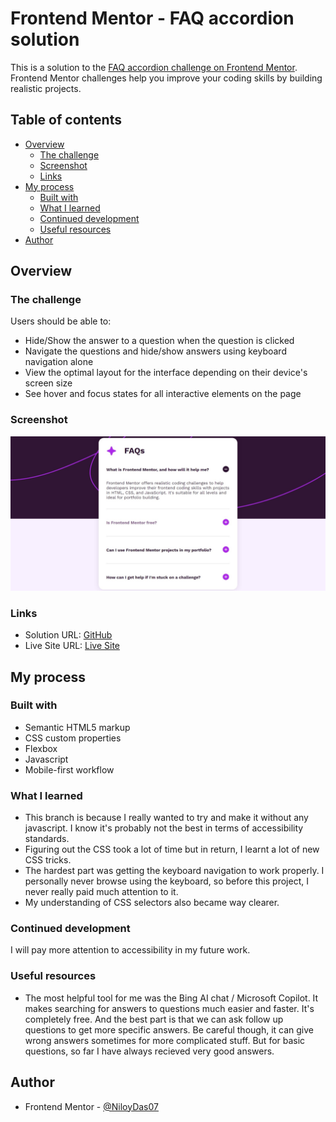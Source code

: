 # Frontend Mentor - FAQ accordion solution

This is a solution to the [FAQ accordion challenge on Frontend Mentor](https://www.frontendmentor.io/challenges/faq-accordion-wyfFdeBwBz). Frontend Mentor challenges help you improve your coding skills by building realistic projects.

## Table of contents

- [Overview](#overview)
  - [The challenge](#the-challenge)
  - [Screenshot](#screenshot)
  - [Links](#links)
- [My process](#my-process)
  - [Built with](#built-with)
  - [What I learned](#what-i-learned)
  - [Continued development](#continued-development)
  - [Useful resources](#useful-resources)
- [Author](#author)

## Overview

### The challenge

Users should be able to:

- Hide/Show the answer to a question when the question is clicked
- Navigate the questions and hide/show answers using keyboard navigation alone
- View the optimal layout for the interface depending on their device's screen size
- See hover and focus states for all interactive elements on the page

### Screenshot

![](./screenshot.jpeg)

### Links

- Solution URL: [GitHub](https://github.com/NiloyDas07/FAQ-Accordion/)
- Live Site URL: [Live Site](https://niloydas07.github.io/FAQ-Accordion/)

## My process

### Built with

- Semantic HTML5 markup
- CSS custom properties
- Flexbox
- Javascript
- Mobile-first workflow

### What I learned

- This branch is because I really wanted to try and make it without any javascript. I know it's probably not the best in terms of accessibility standards.
- Figuring out the CSS took a lot of time but in return, I learnt a lot of new CSS tricks.
- The hardest part was getting the keyboard navigation to work properly. I personally never browse using the keyboard, so before this project, I never really paid much attention to it.
- My understanding of CSS selectors also became way clearer.

### Continued development

I will pay more attention to accessibility in my future work.

### Useful resources

- The most helpful tool for me was the Bing AI chat / Microsoft Copilot. It makes searching for answers to questions much easier and faster. It's completely free. And the best part is that we can ask follow up questions to get more specific answers. Be careful though, it can give wrong answers sometimes for more complicated stuff. But for basic questions, so far I have always recieved very good answers.

## Author

- Frontend Mentor - [@NiloyDas07](https://www.frontendmentor.io/profile/NiloyDas07)
